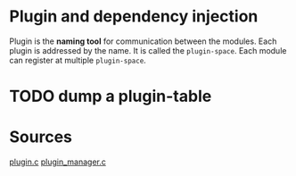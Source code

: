 
Plugin and dependency injection
===================================

Plugin is the **naming tool** for communication between the modules. Each plugin is addressed by the name. It is called the `plugin-space`. Each module can register at multiple `plugin-space`.


TODO dump a plugin-table
===========================


Sources
========
[plugin.c](plugin.c)
[plugin_manager.c](plugin_manager.c)

